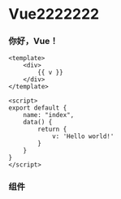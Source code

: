 # Vue2222222

### 你好，Vue！

```vue
<template>
    <div>
        {{ v }}
    </div>
</template>

<script>
export default {
    name: "index",
    data() {
        return {
            v: 'Hello world!'
        }
    }
}
</script>
```

### 组件